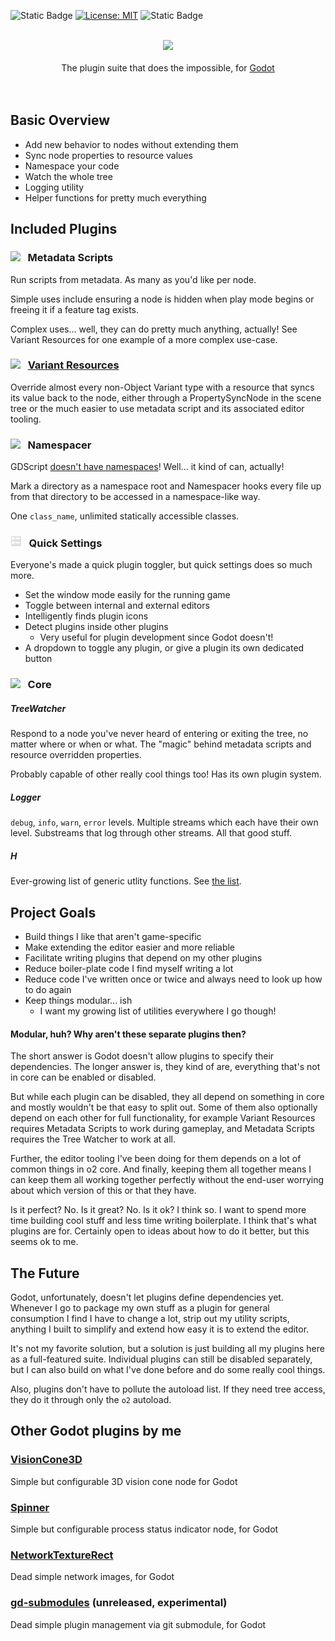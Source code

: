 ![Static Badge](https://img.shields.io/badge/Godot-4.5-blue)
 [![License: MIT](https://img.shields.io/badge/License-MIT-yellow.svg)](https://opensource.org/licenses/MIT)
 ![Static Badge](https://img.shields.io/badge/Tool-Addon-Green)


<div align="center">
	<br/>
	<img src="https://raw.githubusercontent.com/Tattomoosa/o2/refs/heads/main/addons/o%E2%82%82/assets/icons/o2.svg" width="100"/>
	<br/>
	<br/>
		The plugin suite that does the impossible, for <a href="https://godotengine.org/">Godot</a>
	<br/>
	<br/>
	<br/>
</div>

## Basic Overview

* Add new behavior to nodes without extending them
* Sync node properties to resource values
* Namespace your code
* Watch the whole tree
* Logging utility
* Helper functions for pretty much everything

## Included Plugins

### <img src="https://raw.githubusercontent.com/Tattomoosa/o2/refs/heads/main/addons/o%E2%82%82/addons/metadata_scripts/assets/icons/MetadataScript.svg" width="18"/>&nbsp;&nbsp; Metadata Scripts

Run scripts from metadata. As many as you'd like per node.

Simple uses include ensuring a node is hidden when play mode begins or freeing it if a feature tag exists.

Complex uses... well, they can do pretty much anything, actually! See Variant Resources for one
example of a more complex use-case.

### <img src="https://raw.githubusercontent.com/Tattomoosa/o2/refs/heads/main/addons/o%E2%82%82/addons/variant_resources/assets/icons/Variant.svg" width="18"/>&nbsp;&nbsp; [Variant Resources](addons/o%E2%82%82/addons/variant_resources/README.md)

Override almost every non-Object Variant type with a resource that syncs its value back to the node, either through a PropertySyncNode in the scene tree or the much easier to use metadata script and its associated editor tooling.

### <img src="https://raw.githubusercontent.com/Tattomoosa/o2/refs/heads/main/addons/o%E2%82%82/addons/namespacer/icon/Namespacer.svg" width="18"/>&nbsp;&nbsp; Namespacer

GDScript [doesn't have namespaces](https://github.com/godotengine/godot-proposals/issues/1566)! Well... it kind of can, actually!

Mark a directory as a namespace root and Namespacer hooks every file up from that directory to be accessed in a namespace-like way.

One `class_name`, unlimited statically accessible classes.


### <img src="https://raw.githubusercontent.com/Tattomoosa/o2/refs/heads/main/addons/quick_settings/assets/icons/ProjectList.svg" width="18"/>&nbsp;&nbsp; Quick Settings

Everyone's made a quick plugin toggler, but quick settings does so much more.

* Set the window mode easily for the running game
* Toggle between internal and external editors
* Intelligently finds plugin icons
* Detect plugins inside other plugins
	* Very useful for plugin development since Godot doesn't!
* A dropdown to toggle any plugin, or give a plugin its own dedicated button

### <img src="https://raw.githubusercontent.com/Tattomoosa/o2/refs/heads/main/addons/o%E2%82%82/assets/icons/o2.svg" width="18"/>&nbsp;&nbsp; Core

##### TreeWatcher

Respond to a node you've never heard of entering or exiting the tree, no matter where or when or what. The "magic" behind metadata scripts and resource overridden properties.

Probably capable of other really cool things too! Has its own plugin system.

##### Logger

`debug`, `info`, `warn`, `error` levels. Multiple streams which each have their own level. Substreams that log through other streams. All that good stuff.

##### H

Ever-growing list of generic utlity functions. See [the list](addons/o2/src/H).

## Project Goals

* Build things I like that aren't game-specific
* Make extending the editor easier and more reliable
* Facilitate writing plugins that depend on my other plugins
* Reduce boiler-plate code I find myself writing a lot
* Reduce code I've written once or twice and always need to look up how to do again
* Keep things modular... ish
	* I want my growing list of utilities everywhere I go though!

#### Modular, huh? Why aren't these separate plugins then?

The short answer is Godot doesn't allow plugins to specify their dependencies. The longer answer is, they kind of are, everything that's not in core can be enabled or disabled.

But while each plugin can be disabled, they all depend on something in
core and mostly wouldn't be that easy to split out. Some of them also
optionally depend on each other for full functionality, for example
Variant Resources requires Metadata Scripts to work during gameplay,
and Metadata Scripts requires the Tree Watcher to work at all.

Further, the editor tooling I've been doing for them depends on a lot of common things in o2 core. And finally, keeping them all together means I can keep them all working together perfectly without the end-user worrying about which version of this or that they have.

Is it perfect? No. Is it great? No. Is it ok? I think so. I want to spend more time building cool stuff and less time writing boilerplate. I think that's what plugins are for. Certainly open to ideas about how to do it better, but this seems ok to me.

## The Future

Godot, unfortunately, doesn't let plugins define dependencies yet.
Whenever I go to package my own stuff as a plugin for general
consumption I find I have to change a lot, strip out my utility
scripts, anything I built to simplify and extend how easy it
is to extend the editor.

It's not my favorite solution, but a solution is just building
all my plugins here as a full-featured suite. Individual
plugins can still be disabled separately, but I can also
build on what I've done before and do some really cool things.

Also, plugins don't have to pollute the autoload list. If they need tree access, they do it through only the `o2` autoload.

## Other Godot plugins by me

### [VisionCone3D](https://github.com/Tattomoosa/VisionCone3D)

Simple but configurable 3D vision cone node for Godot

### [Spinner](https://github.com/Tattomoosa/Spinner)

Simple but configurable process status indicator node, for Godot

### [NetworkTextureRect](https://github.com/Tattomoosa/NetworkTextureRect)

Dead simple network images, for Godot

### [gd-submodules](https://github.com/Tattomoosa/gd-submodules) (unreleased, experimental)

Dead simple plugin management via git submodule, for Godot